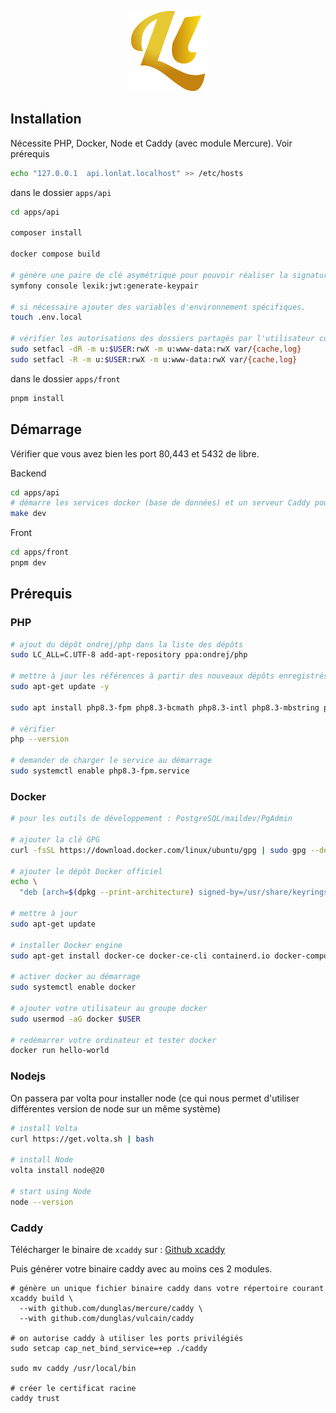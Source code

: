 <p align="center">
  <img width="128" src="https://raw.githubusercontent.com/lhapaipai/lonlat/main/extra/shared/images/logo.svg" alt="Lonlat logo">
</p>


## Installation

Nécessite PHP, Docker, Node et Caddy (avec module Mercure). Voir prérequis

```bash
echo "127.0.0.1  api.lonlat.localhost" >> /etc/hosts
```

dans le dossier `apps/api`
```bash
cd apps/api

composer install

docker compose build

# génère une paire de clé asymétrique pour pouvoir réaliser la signature des JWT.
symfony console lexik:jwt:generate-keypair

# si nécessaire ajouter des variables d'environnement spécifiques.
touch .env.local

# vérifier les autorisations des dossiers partagés par l'utilisateur courant et le serveur web
sudo setfacl -dR -m u:$USER:rwX -m u:www-data:rwX var/{cache,log}
sudo setfacl -R -m u:$USER:rwX -m u:www-data:rwX var/{cache,log}
```

dans le dossier `apps/front`
```bash
pnpm install
```

## Démarrage

Vérifier que vous avez bien les port 80,443 et 5432 de libre.

Backend
```bash
cd apps/api
# démarre les services docker (base de données) et un serveur Caddy pour l'API.
make dev
```

Front
```bash
cd apps/front
pnpm dev
```

## Prérequis

### PHP

```bash
# ajout du dépôt ondrej/php dans la liste des dépôts
sudo LC_ALL=C.UTF-8 add-apt-repository ppa:ondrej/php

# mettre à jour les références à partir des nouveaux dépôts enregistrés
sudo apt-get update -y

sudo apt install php8.3-fpm php8.3-bcmath php8.3-intl php8.3-mbstring php8.3-xml php8.3-pgsql php8.3-gd php8.3-curl php8.3-xdebug

# vérifier
php --version

# demander de charger le service au démarrage
sudo systemctl enable php8.3-fpm.service
```

### Docker

```bash
# pour les outils de développement : PostgreSQL/maildev/PgAdmin

# ajouter la clé GPG
curl -fsSL https://download.docker.com/linux/ubuntu/gpg | sudo gpg --dearmor -o /usr/share/keyrings/docker-archive-keyring.gpg

# ajouter le dépôt Docker officiel
echo \
  "deb [arch=$(dpkg --print-architecture) signed-by=/usr/share/keyrings/docker-archive-keyring.gpg] https://download.docker.com/linux/ubuntu $(lsb_release -cs) stable" | sudo tee /etc/apt/sources.list.d/docker.list > /dev/null

# mettre à jour
sudo apt-get update

# installer Docker engine
sudo apt-get install docker-ce docker-ce-cli containerd.io docker-compose

# activer docker au démarrage
sudo systemctl enable docker

# ajouter votre utilisateur au groupe docker
sudo usermod -aG docker $USER

# redémarrer votre ordinateur et tester docker
docker run hello-world
```

### Nodejs

On passera par volta pour installer node (ce qui nous permet d'utiliser différentes version de node sur un même système)

```bash
# install Volta
curl https://get.volta.sh | bash

# install Node
volta install node@20

# start using Node
node --version
```

### Caddy

Télécharger le binaire de `xcaddy` sur : [Github xcaddy](https://github.com/caddyserver/xcaddy/releases)

Puis générer votre binaire caddy avec au moins ces 2 modules.
```shell
# génère un unique fichier binaire caddy dans votre répertoire courant
xcaddy build \
  --with github.com/dunglas/mercure/caddy \
  --with github.com/dunglas/vulcain/caddy

# on autorise caddy à utiliser les ports privilégiés
sudo setcap cap_net_bind_service=+ep ./caddy

sudo mv caddy /usr/local/bin

# créer le certificat racine
caddy trust
```

